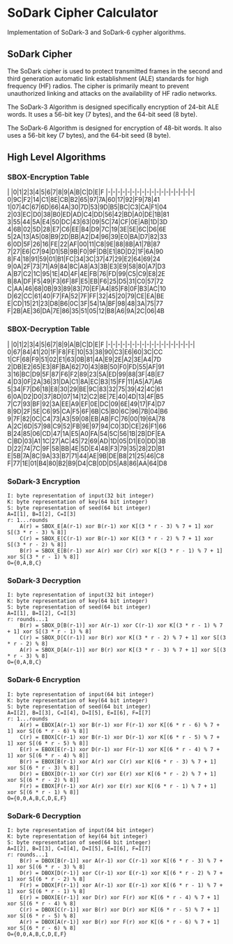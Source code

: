 # SoDark Cipher Calculator

Implementation of SoDark-3 and SoDark-6 cypher algorithms.

## SoDark Cipher

The SoDark cipher is used to protect transmitted frames in the second and
third generation automatic link establishment (ALE) standards for high frequency
(HF) radios. The cipher is primarily meant to prevent unauthorized linking and
attacks on the availability of HF radio networks.

The SoDark-3 Algorithm is designed specifically encryption of 24-bit ALE words. It uses a
56-bit key (7 bytes), and the 64-bit seed (8 byte).

The SoDark-6 Algorithm is designed for encryption of 48-bit words. It also uses a
56-bit key (7 bytes), and the 64-bit seed (8 byte).
## High Level Algorithms

### SBOX-Encryption Table
| |0|1|2|3|4|5|6|7|8|9|A|B|C|D|E|F
|-|-|-|-|-|-|-|-|-|-|-|-|-|-|-|-|-|-|
0|9C|F2|14|C1|8E|CB|B2|65|97|7A|60|17|92|F9|78|41
1|07|4C|67|6D|66|4A|30|7D|53|9D|B5|BC|C3|CA|F1|04
2|03|EC|D0|38|B0|ED|AD|C4|DD|56|42|BD|A0|DE|1B|81
3|55|44|5A|E4|50|DC|43|63|09|5C|74|CF|0E|AB|1D|3D
4|6B|02|5D|28|E7|C6|EE|B4|D9|7C|19|3E|5E|6C|D6|6E
5|2A|13|A5|08|B9|2D|BB|A2|D4|96|39|E0|BA|D7|82|33
6|0D|5F|26|16|FE|22|AF|00|11|C8|9E|88|8B|A1|7B|87
7|27|E6|C7|94|D1|5B|9B|F0|9F|DB|E1|8D|D2|1F|6A|90
8|F4|18|91|59|01|B1|FC|34|3C|37|47|29|E2|64|69|24
9|0A|2F|73|71|A9|84|8C|A8|A3|3B|E3|E9|58|80|A7|D3
A|B7|C2|1C|95|1E|4D|4F|4E|FB|76|FD|99|C5|C9|E8|2E
B|8A|DF|F5|49|F3|6F|8F|E5|EB|F6|25|D5|31|C0|57|72
C|AA|46|68|0B|93|89|83|70|EF|A4|85|F8|0F|B3|AC|10
D|62|CC|61|40|F7|FA|52|7F|FF|32|45|20|79|CE|EA|BE
E|CD|15|21|23|D8|B6|0C|3F|54|1A|BF|98|48|3A|75|77
F|2B|AE|36|DA|7E|86|35|51|05|12|B8|A6|9A|2C|06|4B

### SBOX-Decryption Table
| |0|1|2|3|4|5|6|7|8|9|A|B|C|D|E|F
|-|-|-|-|-|-|-|-|-|-|-|-|-|-|-|-|-|-|
0|67|84|41|20|1F|F8|FE|10|53|38|90|C3|E6|60|3C|CC
1|CF|68|F9|51|02|E1|63|0B|81|4A|E9|2E|A2|3E|A4|7D
2|DB|E2|65|E3|8F|BA|62|70|43|8B|50|F0|FD|55|AF|91
3|16|BC|D9|5F|87|F6|F2|89|23|5A|ED|99|88|3F|4B|E7
4|D3|0F|2A|36|31|DA|C1|8A|EC|B3|15|FF|11|A5|A7|A6
5|34|F7|D6|18|E8|30|29|BE|9C|83|32|75|39|42|4C|61
6|0A|D2|D0|37|8D|07|14|12|C2|8E|7E|40|4D|13|4F|B5
7|C7|93|BF|92|3A|EE|A9|EF|0E|DC|09|6E|49|17|F4|D7
8|9D|2F|5E|C6|95|CA|F5|6F|6B|C5|B0|6C|96|7B|04|B6
9|7F|82|0C|C4|73|A3|59|08|EB|AB|FC|76|00|19|6A|78
A|2C|6D|57|98|C9|52|FB|9E|97|94|C0|3D|CE|26|F1|66
B|24|85|06|CD|47|1A|E5|A0|FA|54|5C|56|1B|2B|DF|EA
C|BD|03|A1|1C|27|AC|45|72|69|AD|1D|05|D1|E0|DD|3B
D|22|74|7C|9F|58|BB|4E|5D|E4|48|F3|79|35|28|2D|B1
E|5B|7A|8C|9A|33|B7|71|44|AE|9B|DE|B8|21|25|46|C8
F|77|1E|01|B4|80|B2|B9|D4|CB|0D|D5|A8|86|AA|64|D8

### SoDark-3 Encryption
```
I: byte representation of input(32 bit integer)
K: byte representation of key(64 bit integer)
S: byte representation of seed(64 bit integer)
A=I[1], B=I[2], C=I[3]
r: 1...rounds
    A(r) = SBOX_E[A(r-1) xor B(r-1) xor K[(3 * r - 3) % 7 + 1] xor S[(3 * r - 3) % 8]]
    C(r) = SBOX_E[C(r-1) xor B(r-1) xor K[(3 * r - 2) % 7 + 1] xor S[(3 * r - 2) % 8]]
    B(r) = SBOX_E[B(r-1) xor A(r) xor C(r) xor K[(3 * r - 1) % 7 + 1] xor S[(3 * r - 1) % 8]]
O={0,A,B,C}
```
### SoDark-3 Decryption
```
I: byte representation of input(32 bit integer)
K: byte representation of key(64 bit integer)
S: byte representation of seed(64 bit integer)
A=I[1], B=I[2], C=I[3]
r: rounds...1
    B(r) = SBOX_D[B(r-1)] xor A(r-1) xor C(r-1) xor K[(3 * r - 1) % 7 + 1] xor S[(3 * r - 1) % 8]
    C(r) = SBOX_D[C(r-1)] xor B(r) xor K[(3 * r - 2) % 7 + 1] xor S[(3 * r - 2) % 8]
    A(r) = SBOX_D[A(r-1)] xor B(r) xor K[(3 * r - 3) % 7 + 1] xor S[(3 * r - 3) % 8]
O={0,A,B,C}
```

### SoDark-6 Encryption
```
I: byte representation of input(64 bit integer)
K: byte representation of key(64 bit integer)
S: byte representation of seed(64 bit integer)
A=I[2], B=I[3], C=I[4], D=I[5], E=I[6], F=I[7]
r: 1...rounds
    A(r) = EBOX[A(r-1) xor B(r-1) xor F(r-1) xor K[(6 * r - 6) % 7 + 1] xor S[(6 * r - 6) % 8]]
    C(r) = EBOX[C(r-1) xor B(r-1) xor D(r-1) xor K[(6 * r - 5) % 7 + 1] xor S[(6 * r - 5) % 8]]
    E(r) = EBOX[E(r-1) xor D(r-1) xor F(r-1) xor K[(6 * r - 4) % 7 + 1] xor S[(6 * r - 4) % 8]]
    B(r) = EBOX[B(r-1) xor A(r) xor C(r) xor K[(6 * r - 3) % 7 + 1] xor S[(6 * r - 3) % 8]]
    D(r) = EBOX[D(r-1) xor C(r) xor E(r) xor K[(6 * r - 2) % 7 + 1] xor S[(6 * r - 2) % 8]]
    F(r) = EBOX[F(r-1) xor A(r) xor E(r) xor K[(6 * r - 1) % 7 + 1] xor S[(6 * r - 1) % 8]]
O={0,0,A,B,C,D,E,F}
```

### SoDark-6 Decryption
```    
I: byte representation of input(64 bit integer)
K: byte representation of key(64 bit integer)
S: byte representation of seed(64 bit integer)
A=I[2], B=I[3], C=I[4], D=I[5], E=I[6], F=I[7]
r: rounds...1
    B(r) = DBOX[B(r-1)] xor A(r-1) xor C(r-1) xor K[(6 * r - 3) % 7 + 1] xor S[(6 * r - 3) % 8]
    D(r) = DBOX[D(r-1)] xor C(r-1) xor E(r-1) xor K[(6 * r - 2) % 7 + 1] xor S[(6 * r - 2) % 8]
    F(r) = DBOX[F(r-1)] xor A(r-1) xor E(r-1) xor K[(6 * r - 1) % 7 + 1] xor S[(6 * r - 1) % 8]
    E(r) = DBOX[E(r-1)] xor D(r) xor F(r) xor K[(6 * r - 4) % 7 + 1] xor S[(6 * r - 4) % 8]
    C(r) = DBOX[C(r-1)] xor B(r) xor D(r) xor K[(6 * r - 5) % 7 + 1] xor S[(6 * r - 5) % 8]
    A(r) = DBOX[A(r-1)] xor B(r) xor F(r) xor K[(6 * r - 6) % 7 + 1] xor S[(6 * r - 6) % 8]
O={0,0,A,B,C,D,E,F}
```
